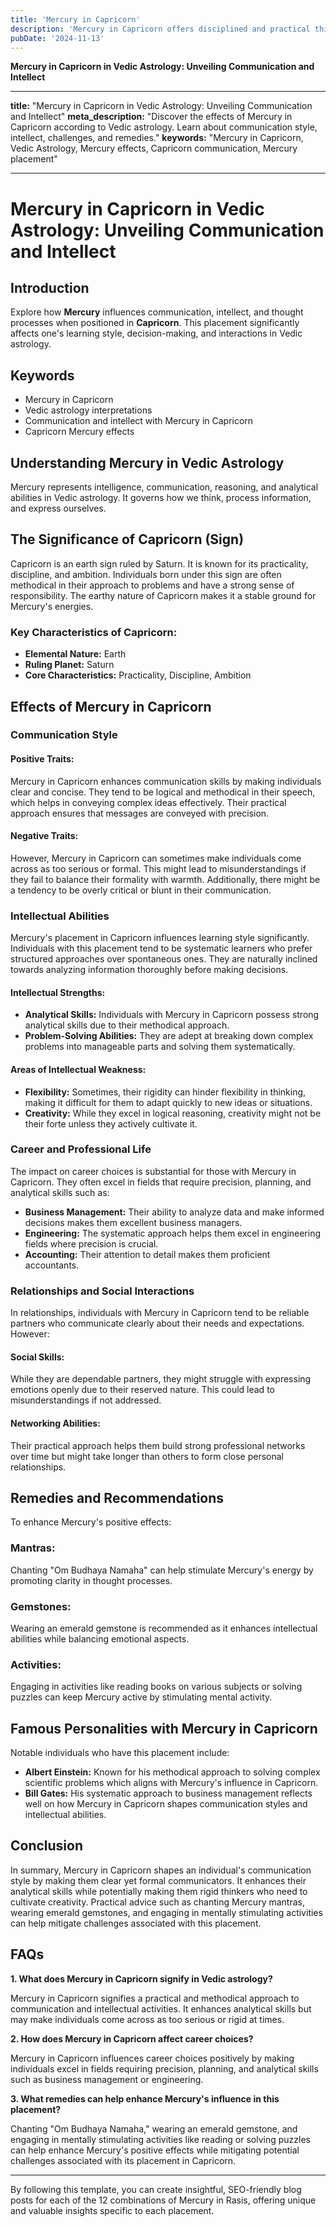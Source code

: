 ```yaml
---
title: 'Mercury in Capricorn'
description: 'Mercury in Capricorn offers disciplined and practical thinking. Individuals are organized, strategic, and focus on achieving long-term goals through careful planning , in Vedic Astrology.'
pubDate: '2024-11-13'
---
```


**Mercury in Capricorn in Vedic Astrology: Unveiling Communication and Intellect**

---

**title:** "Mercury in Capricorn in Vedic Astrology: Unveiling Communication and Intellect"
**meta_description:** "Discover the effects of Mercury in Capricorn according to Vedic astrology. Learn about communication style, intellect, challenges, and remedies."
**keywords:** "Mercury in Capricorn, Vedic Astrology, Mercury effects, Capricorn communication, Mercury placement"

---

# Mercury in Capricorn in Vedic Astrology: Unveiling Communication and Intellect

## Introduction

Explore how **Mercury** influences communication, intellect, and thought processes when positioned in **Capricorn**. This placement significantly affects one's learning style, decision-making, and interactions in Vedic astrology.

## Keywords

- Mercury in Capricorn
- Vedic astrology interpretations
- Communication and intellect with Mercury in Capricorn
- Capricorn Mercury effects

## Understanding Mercury in Vedic Astrology

Mercury represents intelligence, communication, reasoning, and analytical abilities in Vedic astrology. It governs how we think, process information, and express ourselves.

## The Significance of Capricorn (Sign)

Capricorn is an earth sign ruled by Saturn. It is known for its practicality, discipline, and ambition. Individuals born under this sign are often methodical in their approach to problems and have a strong sense of responsibility. The earthy nature of Capricorn makes it a stable ground for Mercury's energies.

### Key Characteristics of Capricorn:
- **Elemental Nature:** Earth
- **Ruling Planet:** Saturn
- **Core Characteristics:** Practicality, Discipline, Ambition

## Effects of Mercury in Capricorn

### Communication Style

#### Positive Traits:
Mercury in Capricorn enhances communication skills by making individuals clear and concise. They tend to be logical and methodical in their speech, which helps in conveying complex ideas effectively. Their practical approach ensures that messages are conveyed with precision.

#### Negative Traits:
However, Mercury in Capricorn can sometimes make individuals come across as too serious or formal. This might lead to misunderstandings if they fail to balance their formality with warmth. Additionally, there might be a tendency to be overly critical or blunt in their communication.

### Intellectual Abilities

Mercury's placement in Capricorn influences learning style significantly. Individuals with this placement tend to be systematic learners who prefer structured approaches over spontaneous ones. They are naturally inclined towards analyzing information thoroughly before making decisions.

#### Intellectual Strengths:
- **Analytical Skills:** Individuals with Mercury in Capricorn possess strong analytical skills due to their methodical approach.
- **Problem-Solving Abilities:** They are adept at breaking down complex problems into manageable parts and solving them systematically.

#### Areas of Intellectual Weakness:
- **Flexibility:** Sometimes, their rigidity can hinder flexibility in thinking, making it difficult for them to adapt quickly to new ideas or situations.
- **Creativity:** While they excel in logical reasoning, creativity might not be their forte unless they actively cultivate it.

### Career and Professional Life

The impact on career choices is substantial for those with Mercury in Capricorn. They often excel in fields that require precision, planning, and analytical skills such as:

- **Business Management:** Their ability to analyze data and make informed decisions makes them excellent business managers.
- **Engineering:** The systematic approach helps them excel in engineering fields where precision is crucial.
- **Accounting:** Their attention to detail makes them proficient accountants.

### Relationships and Social Interactions

In relationships, individuals with Mercury in Capricorn tend to be reliable partners who communicate clearly about their needs and expectations. However:

#### Social Skills:
While they are dependable partners, they might struggle with expressing emotions openly due to their reserved nature. This could lead to misunderstandings if not addressed.

#### Networking Abilities:
Their practical approach helps them build strong professional networks over time but might take longer than others to form close personal relationships.

## Remedies and Recommendations

To enhance Mercury's positive effects:

### Mantras:
Chanting "Om Budhaya Namaha" can help stimulate Mercury's energy by promoting clarity in thought processes.

### Gemstones:
Wearing an emerald gemstone is recommended as it enhances intellectual abilities while balancing emotional aspects.

### Activities:
Engaging in activities like reading books on various subjects or solving puzzles can keep Mercury active by stimulating mental activity.

## Famous Personalities with Mercury in Capricorn

Notable individuals who have this placement include:

- **Albert Einstein:** Known for his methodical approach to solving complex scientific problems which aligns with Mercury's influence in Capricorn.
- **Bill Gates:** His systematic approach to business management reflects well on how Mercury in Capricorn shapes communication styles and intellectual abilities.

## Conclusion

In summary, Mercury in Capricorn shapes an individual's communication style by making them clear yet formal communicators. It enhances their analytical skills while potentially making them rigid thinkers who need to cultivate creativity. Practical advice such as chanting Mercury mantras, wearing emerald gemstones, and engaging in mentally stimulating activities can help mitigate challenges associated with this placement.

## FAQs

**1. What does Mercury in Capricorn signify in Vedic astrology?**

Mercury in Capricorn signifies a practical and methodical approach to communication and intellectual activities. It enhances analytical skills but may make individuals come across as too serious or rigid at times.

**2. How does Mercury in Capricorn affect career choices?**

Mercury in Capricorn influences career choices positively by making individuals excel in fields requiring precision, planning, and analytical skills such as business management or engineering.

**3. What remedies can help enhance Mercury's influence in this placement?**

Chanting "Om Budhaya Namaha," wearing an emerald gemstone, and engaging in mentally stimulating activities like reading or solving puzzles can help enhance Mercury's positive effects while mitigating potential challenges associated with its placement in Capricorn.

---

By following this template, you can create insightful, SEO-friendly blog posts for each of the 12 combinations of Mercury in Rasis, offering unique and valuable insights specific to each placement.